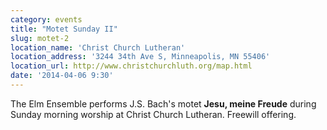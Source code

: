 ```yaml
---
category: events
title: "Motet Sunday II"
slug: motet-2
location_name: 'Christ Church Lutheran'
location_address: '3244 34th Ave S, Minneapolis, MN 55406'
location_url: http://www.christchurchluth.org/map.html
date: '2014-04-06 9:30'
---
```


The Elm Ensemble performs J.S. Bach's motet **Jesu, meine Freude** during Sunday morning worship at Christ Church Lutheran. Freewill offering.